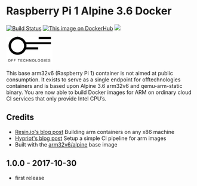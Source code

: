 # Raspberry Pi 1 Alpine 3.6 Docker

[![Build Status](https://travis-ci.org/offtechnologies/docker-arm32v6-base-image-alpine-qemu.svg?branch=master)](travis-ci.org/offtechnologies/docker-arm32v6-base-image-alpine-qemu)
[![This image on DockerHub](https://img.shields.io/docker/pulls/offtechnologies/docker-arm32v6-base-image-alpine-qemu.svg)](https://hub.docker.com/r/offtechnologies/docker-arm32v6-base-image-alpine-qemu/)
[![](https://images.microbadger.com/badges/image/offtechnologies/docker-arm32v6-base-image-alpine-qemu.svg)](https://microbadger.com/images/offtechnologies/docker-arm32v6-base-image-alpine-qemu "Get your own image badge on microbadger.com")

[offtechurl]: https://offtechnologies.gthub.io

[![offtechnologies](https://raw.githubusercontent.com/offtechnologies/offtechnologies.github.io/master/logo.png)][offtechurl]

This base arm32v6 (Raspberry Pi 1) container is not aimed at public consumption. It exists to serve as a single endpoint for offtechnologies containers and is based upon Alpine 3.6 arm32v6 and qemu-arm-static binary. You are now able to build Docker images for ARM on ordinary cloud CI services that only provide Intel CPU’s.

## Credits

- [Resin.io's blog post](https://resin.io/blog/building-arm-containers-on-any-x86-machine-even-dockerhub/) Building arm containers on any x86 machine
- [Hypriot's blog post](https://blog.hypriot.com/post/setup-simple-ci-pipeline-for-arm-images/) Setup a simple CI pipeline for arm images
- Built with the [arm32v6/alpine](https://hub.docker.com/u/arm32v6/) base image

## 1.0.0 - 2017-10-30
* first release
